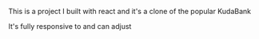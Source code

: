 This is a project I built with react and it's a clone of the popular KudaBank 

It's fully responsive to and can adjust 
